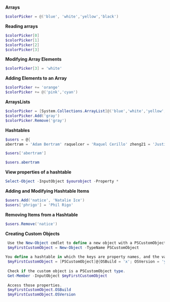 **Arrays**
```Powershell
$colorPicker = @('blue', 'white','yellow','black')
```
**Reading arrays**
```powershell
$colorPicker[0]
$colorPicker[1]
$colorPicker[2]
$colorPicker[3]
```

**Modifying Array Elements**
```powershell
$colorPicker[3] = 'white'
```

**Adding Elements to an Array**
```powershell
$colorPicker += 'orange'
$colorPicker += @('pink','cyan')
```

**ArraysLists**
```powershell
$colorPicker = [System.Collections.ArrayList]@('blue','white','yellow','black')
$colorPicker.Add('gray')
$colorPicker.Remove('gray')
```

**Hashtables**
```powershell
$users = @{
abertram = 'Adam Bertram' raquelcer = 'Raquel Cerillo' zheng21 = 'Justin Zheng'

$users['abertram']

$users.abertram
```

**View properties of a hashtable**
```powershell
Select-Object -InputObject $yourobject -Property *
```

**Adding and Modifying Hashtable Items**
```powershell
$users.Add('natice', 'Natalie Ice')
$users['phrigo'] = 'Phil Rigo'
```
**Removing Items from a Hashtable**
```powershell
$users.Remove('natice')
```

**Creating Custom Objects**
```powershell
 Use the New-Object cmdlet to define a new object with a PSCustomObject type.
 $myFirstCustomObject = New-Object -TypeName PSCustomObject
 
You define a hashtable in which the keys are property names, and the values are property values, and then cast it as PSCustomObject.
 $myFirstCustomObject = [PSCustomObject]@{OSBuild = 'x'; OSVersion = 'y'}
 
 Check if the custom object is a PSCustomObject type.
 Get-Member -InputObject $myFirstCustomObject
 
 Access those properties.
 $myFirstCustomObject.OSBuild
 $myFirstCustomObject.OSVersion
```
